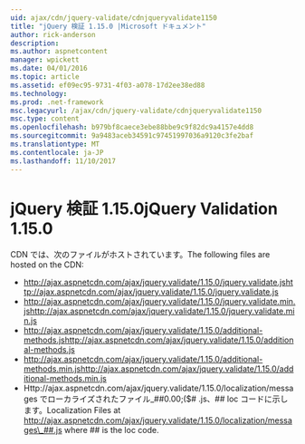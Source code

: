 ```yaml
---
uid: ajax/cdn/jquery-validate/cdnjqueryvalidate1150
title: "jQuery 検証 1.15.0 |Microsoft ドキュメント"
author: rick-anderson
description: 
ms.author: aspnetcontent
manager: wpickett
ms.date: 04/01/2016
ms.topic: article
ms.assetid: ef09ec95-9731-4f03-a078-17d2ee38ed88
ms.technology: 
ms.prod: .net-framework
msc.legacyurl: /ajax/cdn/jquery-validate/cdnjqueryvalidate1150
msc.type: content
ms.openlocfilehash: b979bf8caece3ebe88bbe9c9f82dc9a4157e4dd8
ms.sourcegitcommit: 9a9483aceb34591c97451997036a9120c3fe2baf
ms.translationtype: MT
ms.contentlocale: ja-JP
ms.lasthandoff: 11/10/2017
---
```

<a name="jquery-validation-1150"></a><span data-ttu-id="31064-102">jQuery 検証 1.15.0</span><span class="sxs-lookup"><span data-stu-id="31064-102">jQuery Validation 1.15.0</span></span>
====================
<span data-ttu-id="31064-103">CDN では、次のファイルがホストされています。</span><span class="sxs-lookup"><span data-stu-id="31064-103">The following files are hosted on the CDN:</span></span>

- <span data-ttu-id="31064-104">http://ajax.aspnetcdn.com/ajax/jquery.validate/1.15.0/jquery.validate.js</span><span class="sxs-lookup"><span data-stu-id="31064-104">http://ajax.aspnetcdn.com/ajax/jquery.validate/1.15.0/jquery.validate.js</span></span>
- <span data-ttu-id="31064-105">http://ajax.aspnetcdn.com/ajax/jquery.validate/1.15.0/jquery.validate.min.js</span><span class="sxs-lookup"><span data-stu-id="31064-105">http://ajax.aspnetcdn.com/ajax/jquery.validate/1.15.0/jquery.validate.min.js</span></span>
- <span data-ttu-id="31064-106">http://ajax.aspnetcdn.com/ajax/jquery.validate/1.15.0/additional-methods.js</span><span class="sxs-lookup"><span data-stu-id="31064-106">http://ajax.aspnetcdn.com/ajax/jquery.validate/1.15.0/additional-methods.js</span></span>
- <span data-ttu-id="31064-107">http://ajax.aspnetcdn.com/ajax/jquery.validate/1.15.0/additional-methods.min.js</span><span class="sxs-lookup"><span data-stu-id="31064-107">http://ajax.aspnetcdn.com/ajax/jquery.validate/1.15.0/additional-methods.min.js</span></span>
- <span data-ttu-id="31064-108">Http://ajax.aspnetcdn.com/ajax/jquery.validate/1.15.0/localization/messages でローカライズされたファイル\_##0.00;($# .js、## loc コードに示します。</span><span class="sxs-lookup"><span data-stu-id="31064-108">Localization Files at http://ajax.aspnetcdn.com/ajax/jquery.validate/1.15.0/localization/messages\_##.js where ## is the loc code.</span></span>
